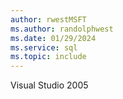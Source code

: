 ```yaml
---
author: rwestMSFT
ms.author: randolphwest
ms.date: 01/29/2024
ms.service: sql
ms.topic: include
---
```

 Visual Studio 2005 

